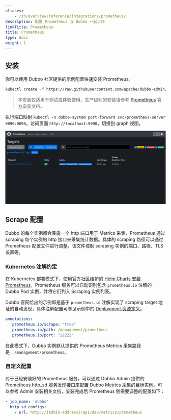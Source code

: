 ```yaml
---
aliases:
    - /zh/overview/reference/integrations/prometheus/
description: 配置 Prometheus 与 Dubbo 一起工作
linkTitle: Prometheus
title: Prometheus
type: docs
weight: 1
---
```


## 安装

你可以使用 Dubbo 社区提供的示例配置快速安装 Prometheus。

```bash
kubectl create -f https://raw.githubusercontent.com/apache/dubbo-admin/refactor-with-go/deploy/kubernetes/prometheus.yaml
```
> 本安装仅适用于测试或体验使用，生产级别的安装请参考 [Prometheus](https://prometheus.io/) 官方安装文档。

执行端口映射 `kubectl -n dubbo-system port-forward svc/prometheus-server 9090:9090`，访问页面 `http://localhost:9090`，切换到 graph 视图。

![Prometheus](/imgs/v3/reference/integrations/prometheus.jpg)

## Scrape 配置

Dubbo 的每个实例都会暴露一个 http 端口用于 Metrics 采集，Prometheus 通过 scraping 每个实例的 http 接口来采集统计数据。具体的 scraping 路径可以通过 Prometheus 配置文件进行调整，该文件控制 scraping 实例的端口、路径、TLS 设置等。

### Kubernetes 注解约定

在 Kubernetes 部署模式下，使用官方社区维护的 [Helm Charts 安装 Prometheus](https://github.com/prometheus-community/helm-charts)，Prometheus 服务可以自动识别包含 `prometheus.io` 注解的 Dubbo Pod 实例，并将它们列入 Scraping 实例列表。

Dubbo 官网给出的示例即是基于 `prometheus.io` 注解实现了 scraping target 地址的自动发现，具体注解配置可参见示例中的 [Deployment 资源定义](https://github.com/apache/dubbo-samples/blob/master/4-governance/dubbo-samples-metrics-spring-boot/Deployment.yml)。

```yaml
annotations:
   prometheus.io/scrape: "true"
   prometheus.io/path: /management/prometheus
   prometheus.io/port: "22222"
```

在此模式下，Dubbo 实例默认提供的 Prometheus Metrics 采集路径是：`/management/prometheus`。

### 自定义配置

对于已经安装好的 Prometheus 服务，可以通过 Dubbo Admin 提供的 Prometheus http_sd 服务发现接口来配置 Dubbo Metrics 采集的目标实例。可以参考 Admin 安装相关文档，安装完成后 Prometheus 侧需要调整的配置如下：

```yaml
- job_name: 'dubbo'
  http_sd_configs:
    - url: http://{admin-address}/api/dev/metrics/prometheus
```

